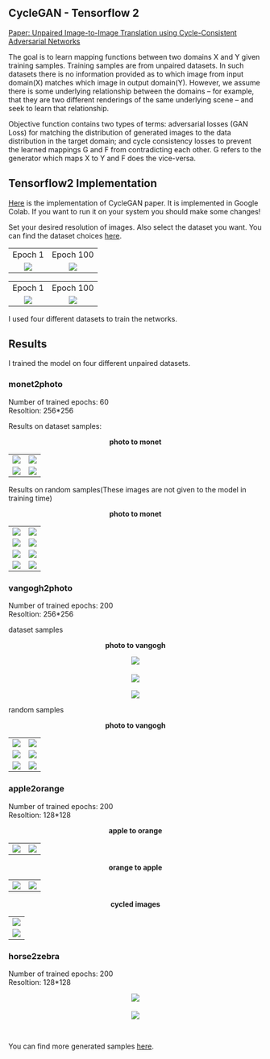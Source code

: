 ## CycleGAN - Tensorflow 2
[Paper: Unpaired Image-to-Image Translation using Cycle-Consistent Adversarial Networks](https://arxiv.org/abs/1704.00028)


The goal is to learn mapping functions between two domains X and Y given training samples. Training samples are from unpaired datasets. In such datasets there is no information provided as to which image from input domain(X) matches which image in output domain(Y). However, we assume there is some underlying relationship between the domains – for example, that they are
two different renderings of the same underlying scene – and
seek to learn that relationship.

Objective function contains two types of terms: adversarial losses (GAN Loss) for matching the distribution of generated images to the data distribution in the target domain; and cycle consistency losses to prevent the learned mappings G and F from contradicting each other. G refers to the generator which maps X to Y and F does the vice-versa.


## Tensorflow2 Implementation 

[Here](https://github.com/Mohammad-Rahmdel/CycleGAN/tree/master/CycleGAN.ipynb) is the implementation of CycleGAN paper. It is implemented in Google Colab. If you want to run it on your system you should make some changes!

Set your desired resolution of images. Also select the dataset you want. You can find the dataset choices [here](https://people.eecs.berkeley.edu/%7Etaesung_park/CycleGAN/datasets/).


<table align='center'>
 <tr align='center'>
<td> Epoch 1 </td>
<td> Epoch 100 </td>
</tr>
<tr align='center'>
<td> <img src = 'results/apple2orange/e1.png'>
<td> <img src = 'results/apple2orange/e100.png'>
</tr>
</table>


<table align='center'>
 <tr align='center'>
<td> Epoch 1 </td>
<td> Epoch 100 </td>
</tr>
<tr align='center'>
<td> <img src = 'results/apple2orange/Y2X-1.png'>
<td> <img src = 'results/apple2orange/Y2X-108.png'>
</tr>
</table>


I used four different datasets to train the networks.

## Results 

I trained the model on four different unpaired datasets.


### monet2photo
Number of trained epochs: 60  <br>
Resoltion: 256*256  <br>

Results on dataset samples: <br>


<p align="center">
 <b>
    photo to monet
 </b>
</p>

<table align='center'>	
<tr align='center'>
<td> <img src = './results/monet2photo/dataset_samples/img1.png'>
<td> <img src = './results/monet2photo/dataset_samples/img3.png'>
</tr>	
<tr align='center'>
<td> <img src = './results/monet2photo/dataset_samples/img4.png'>
<td> <img src = './results/monet2photo/dataset_samples/img6.png'>
</tr>
</table>


Results on random samples(These images are not given to the model in training time) <br>

<p align="center">
    <b> photo to monet </b>
</p>
<table align='center'>	
<tr align='center'>
<td> <img src = 'results/monet2photo/my_images/img1.png'>
<td> <img src = 'results/monet2photo/my_images/img4.png'>
</tr>	
<tr align='center'>
<td> <img src = 'results/monet2photo/my_images/img5.png'>
<td> <img src = 'results/monet2photo/my_images/img6.png'>
</tr>
<tr align='center'>
<td> <img src = 'results/monet2photo/my_images/img7.png'>
<td> <img src = 'results/monet2photo/my_images/img8.png'>
</tr>
<tr align='center'>
<td> <img src = 'results/monet2photo/my_images/img9.png'>
<td> <img src = 'results/monet2photo/my_images/img10.png'>
</tr>
</table>


### vangogh2photo
Number of trained epochs: 200  <br>
Resoltion: 256*256  <br>


dataset samples <br>
<p align="center">
    <b> photo to vangogh </b>
</p>

<p align="center">
<img src='./results/vangogh2photo/dataset_samples/photo2vanghogh3.png' />​​ <br>
</p>

<p align="center">
 <img align="center" src='./results/vangogh2photo/dataset_samples/photo2vanghogh4.png' />​​ <br>
</p>

<p align="center">
 <img align="center" src='./results/vangogh2photo/dataset_samples/photo2vanghogh5.png' />​​ <br>
</p>


random samples <br>

<p align="center">
    <b> photo to vangogh </b>
</p>
<table align='center'>	
<tr align='center'>
<td> <img src = 'results/vangogh2photo/my_images/v1.png'>
<td> <img src = 'results/vangogh2photo/my_images/v2.png'>
</tr>	
<tr align='center'>
<td> <img src = 'results/vangogh2photo/my_images/v3.png'>
<td> <img src = 'results/vangogh2photo/my_images/v4.png'>
</tr>	
<tr align='center'>
<td> <img src = 'results/vangogh2photo/my_images/v5.png'>
<td> <img src = 'results/vangogh2photo/my_images/v6.png'>
</tr>	
</table>




### apple2orange
Number of trained epochs: 200 <br>
Resoltion: 128*128 <br>


<p align="center">
    <b> apple to orange </b>
</p>
<table align='center'>
<tr align='center'>
<td> <img src = 'results/apple2orange/2.png'>
<td> <img src = 'results/apple2orange/3.png'>
</tr>
 </table>
 
<table align='center'>
<p align="center">
    <b> orange to apple </b>
</p>
<tr align='center'>
<td> <img src = 'results/apple2orange/10.png'>
<td> <img src = 'results/apple2orange/11.png'>
</tr>
</table>


<p align="center">
    <b> cycled images </b>
</p>
<table align='center'>
<tr align='center'>
<td> <img src = 'results/apple2orange/12.png'>
</tr>
<tr align='center'>
<td> <img src = 'results/apple2orange/13.png'>
</tr>
</table>



### horse2zebra
Number of trained epochs: 200  <br>
Resoltion: 128*128  <br>

<p align="center">
<img src='./results/horse2zebra/X2Y-100.png' />​​ <br>
</p>

<p align="center">
<img align="center" src='results/horse2zebra/index.png' />​​ <br>
</p>

<br>


You can find more generated samples [here](https://github.com/Mohammad-Rahmdel/CycleGAN/tree/master/results).



